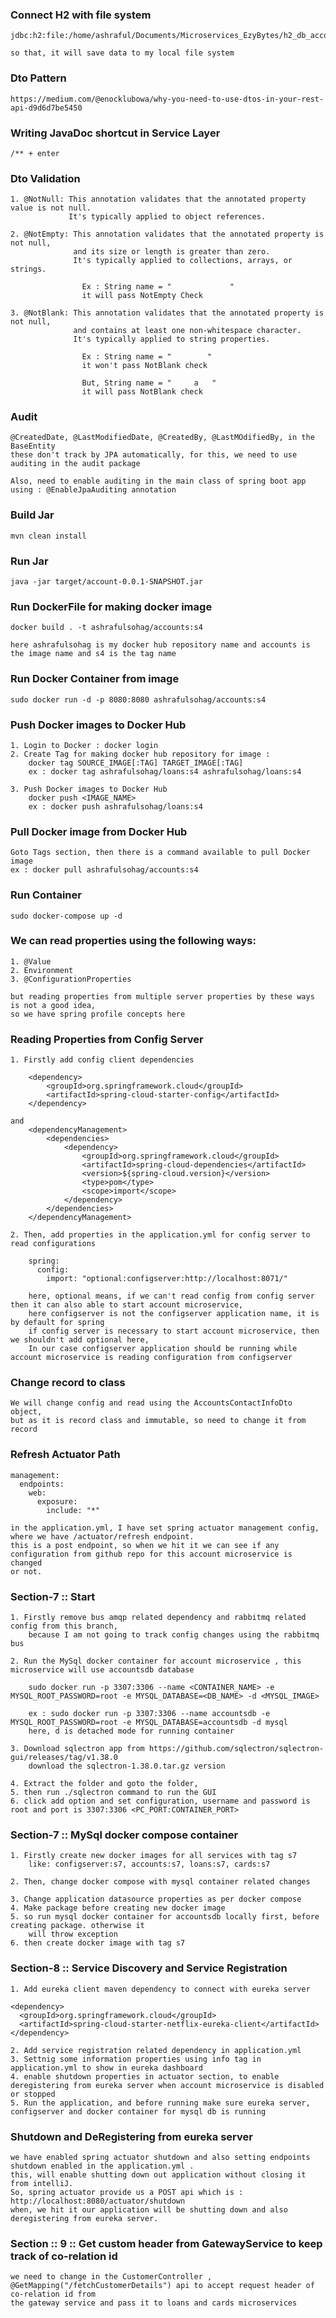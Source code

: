 ### Connect H2 with file system
    jdbc:h2:file:/home/ashraful/Documents/Microservices_EzyBytes/h2_db_account

    so that, it will save data to my local file system

### Dto Pattern 
    https://medium.com/@enocklubowa/why-you-need-to-use-dtos-in-your-rest-api-d9d6d7be5450

### Writing JavaDoc shortcut in Service Layer
    /** + enter


### Dto Validation
    
    1. @NotNull: This annotation validates that the annotated property value is not null. 
                 It's typically applied to object references.

    2. @NotEmpty: This annotation validates that the annotated property is not null,
                  and its size or length is greater than zero. 
                  It's typically applied to collections, arrays, or strings.

                    Ex : String name = "             "
                    it will pass NotEmpty Check

    3. @NotBlank: This annotation validates that the annotated property is not null,
                  and contains at least one non-whitespace character. 
                  It's typically applied to string properties.

                    Ex : String name = "        "
                    it won't pass NotBlank check

                    But, String name = "     a   "
                    it will pass NotBlank check

### Audit

    @CreatedDate, @LastModifiedDate, @CreatedBy, @LastMOdifiedBy, in the BaseEntity
    these don't track by JPA automatically, for this, we need to use auditing in the audit package

    Also, need to enable auditing in the main class of spring boot app using : @EnableJpaAuditing annotation
    

### Build Jar

    mvn clean install

### Run Jar

    java -jar target/account-0.0.1-SNAPSHOT.jar

### Run DockerFile for making docker image
    
    docker build . -t ashrafulsohag/accounts:s4

    here ashrafulsohag is my docker hub repository name and accounts is the image name and s4 is the tag name

### Run Docker Container from image

    sudo docker run -d -p 8080:8080 ashrafulsohag/accounts:s4


### Push Docker images to Docker Hub

    1. Login to Docker : docker login
    2. Create Tag for making docker hub repository for image : 
        docker tag SOURCE_IMAGE[:TAG] TARGET_IMAGE[:TAG]
        ex : docker tag ashrafulsohag/loans:s4 ashrafulsohag/loans:s4

    3. Push Docker images to Docker Hub
        docker push <IMAGE_NAME>
        ex : docker push ashrafulsohag/loans:s4


### Pull Docker image from Docker Hub
    
    Goto Tags section, then there is a command available to pull Docker image
    ex : docker pull ashrafulsohag/accounts:s4

### Run Container

    sudo docker-compose up -d


### We can read properties using the following ways:
    1. @Value
    2. Environment
    3. @ConfigurationProperties

    but reading properties from multiple server properties by these ways is not a good idea,
    so we have spring profile concepts here


### Reading Properties from Config Server 
    
    1. Firstly add config client dependencies

		<dependency>
			<groupId>org.springframework.cloud</groupId>
			<artifactId>spring-cloud-starter-config</artifactId>
		</dependency>

    and
        <dependencyManagement>
            <dependencies>
                <dependency>
                    <groupId>org.springframework.cloud</groupId>
                    <artifactId>spring-cloud-dependencies</artifactId>
                    <version>${spring-cloud.version}</version>
                    <type>pom</type>
                    <scope>import</scope>
                </dependency>
            </dependencies>
	    </dependencyManagement>

    2. Then, add properties in the application.yml for config server to read configurations

        spring:
          config:
            import: "optional:configserver:http://localhost:8071/"

        here, optional means, if we can't read config from config server then it can also able to start account microservice,
        here configserver is not the configserver application name, it is by default for spring
        if config server is necessary to start account microservice, then we shouldn't add optional here,
        In our case configserver application should be running while account microservice is reading configuration from configserver

### Change record to class
    We will change config and read using the AccountsContactInfoDto object, 
    but as it is record class and immutable, so need to change it from record


### Refresh Actuator Path

    management:
      endpoints:
        web:
          exposure:
            include: "*"
    
    in the application.yml, I have set spring actuator management config, where we have /actuator/refresh endpoint.
    this is a post endpoint, so when we hit it we can see if any configuration from github repo for this account microservice is changed
    or not.

### Section-7 :: Start
    
    1. Firstly remove bus amqp related dependency and rabbitmq related config from this branch, 
        because I am not going to track config changes using the rabbitmq bus

    2. Run the MySql docker container for account microservice , this microservice will use accountsdb database
        
        sudo docker run -p 3307:3306 --name <CONTAINER_NAME> -e MYSQL_ROOT_PASSWORD=root -e MYSQL_DATABASE=<DB_NAME> -d <MYSQL_IMAGE>

        ex : sudo docker run -p 3307:3306 --name accountsdb -e MYSQL_ROOT_PASSWORD=root -e MYSQL_DATABASE=accountsdb -d mysql
        here, d is detached mode for running container

    3. Download sqlectron app from https://github.com/sqlectron/sqlectron-gui/releases/tag/v1.38.0
        download the sqlectron-1.38.0.tar.gz version
    
    4. Extract the folder and goto the folder,
    5. then run ./sqlectron command to run the GUI
    6. click add option and set configuration, username and password is root and port is 3307:3306 <PC_PORT:CONTAINER_PORT>

### Section-7 :: MySql docker compose container

    1. Firstly create new docker images for all services with tag s7
        like: configserver:s7, accounts:s7, loans:s7, cards:s7

    2. Then, change docker compose with mysql container related changes

    3. Change application datasource properties as per docker compose
    4. Make package before creating new docker image
    5. so run mysql docker container for accountsdb locally first, before creating package. otherwise it
        will throw exception
    6. then create docker image with tag s7


### Section-8 :: Service Discovery and Service Registration
    
    1. Add eureka client maven dependency to connect with eureka server

    <dependency>
      <groupId>org.springframework.cloud</groupId>
      <artifactId>spring-cloud-starter-netflix-eureka-client</artifactId>
    </dependency>

    2. Add service registration related dependency in application.yml
    3. Settnig some information properties using info tag in application.yml to show in eureka dashboard
    4. enable shutdown properties in actuator section, to enable deregistering from eureka server when account microservice is disabled or stopped
    5. Run the application, and before running make sure eureka server, configserver and docker container for mysql db is running

### Shutdown and DeRegistering from eureka server

    we have enabled spring actuator shutdown and also setting endpoints shutdown enabled in the application.yml .
    this, will enable shutting down out application without closing it from intelliJ.
    So, spring actuator provide us a POST api which is : http://localhost:8080/actuator/shutdown
    when, we hit it our application will be shutting down and also deregistering from eureka server.
    

### Section :: 9 :: Get custom header from GatewayService to keep track of co-relation id
    
    we need to change in the CustomerController , @GetMapping("/fetchCustomerDetails") api to accept request header of co-relation id from 
    the gateway service and pass it to loans and cards microservices